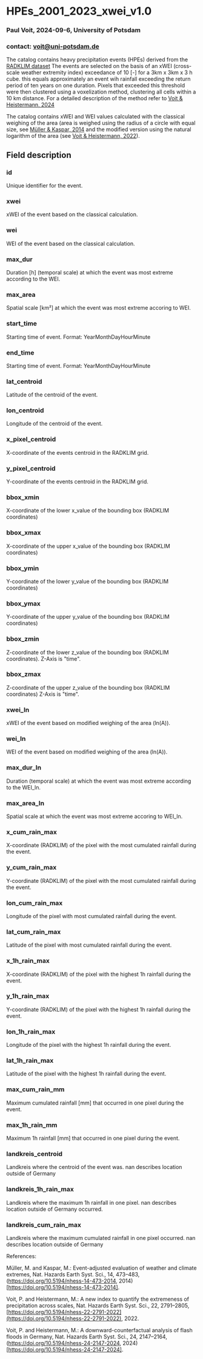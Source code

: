 # HPEs\_2001\_2023_xwei_v1.0
### Paul Voit, 2024-09-6, University of Potsdam
### contact: voit@uni-potsdam.de

The catalog contains heavy precipitation events (HPEs) derived from the [RADKLIM dataset](https://opendata.dwd.de/climate_environment/CDC/grids_germany/hourly/radolan/reproc/2017_002/netCDF/)
The events are selected on the basis of an xWEI (cross-scale weather extremity index) exceedance of 10 [-] for a 3km x 3km x 3 h cube. this equals approximately an event wih rainfall exceeding the return period of ten years on one duration. Pixels that exceeded this threshold were then clustered using a voxelization method, clustering all cells within a 10 km distance.
For a detailed description of the method refer to [Voit & Heistermann, 2024](https://nhess.copernicus.org/articles/24/2147/2024/)

The catalog contains xWEI and WEI values calculated with the classical weighing of the area (area is weighed using the radius of a circle with equal size, see [Müller & Kaspar, 2014](https://doi.org/10.5194/nhess-14-473-2014) and the modified version using the natural logarithm of the area (see [Voit & Heistermann, 2022](https://doi.org/10.5194/nhess-22-2791-2022)).

## Field description

### id
Unique identifier for the event.

### xwei
xWEI of the event based on the classical calculation.

### wei
WEI of the event based on the classical calculation.

### max_dur
Duration [h] (temporal scale) at which the event was most extreme according to the WEI.

### max_area
Spatial scale [km²] at which the event was most extreme accoring to WEI.

### start_time
Starting time of event. Format: YearMonthDayHourMinute

### end_time
Starting time of event. Format: YearMonthDayHourMinute

### lat_centroid
Latitude of the centroid of the event.

### lon_centroid
Longitude of the centroid of the event.

### x_pixel_centroid
X-coordinate of the events centroid in the RADKLIM grid.

### y_pixel_centroid
Y-coordinate of the events centroid in the RADKLIM grid.

### bbox_xmin
X-coordinate of the lower x_value of the bounding box (RADKLIM coordinates)

### bbox_xmax
X-coordinate of the upper x_value of the bounding box (RADKLIM coordinates)

### bbox_ymin
Y-coordinate of the lower y_value of the bounding box (RADKLIM coordinates)

### bbox_ymax
Y-coordinate of the upper y_value of the bounding box (RADKLIM coordinates)

### bbox_zmin
Z-coordinate of the lower z_value of the bounding box (RADKLIM coordinates). Z-Axis is "time".

### bbox_zmax
Z-coordinate of the upper z_value of the bounding box (RADKLIM coordinates)  Z-Axis is "time".


### xwei_ln
xWEI of the event based on modified weighing of the area (ln(A)).

### wei_ln
WEI of the event based on modified weighing of the area (ln(A)).

### max_dur_ln
Duration (temporal scale) at which the event was most extreme according to the WEI_ln.

### max_area_ln
Spatial scale at which the event was most extreme accoring to WEI_ln.

### x_cum_rain_max
X-coordinate (RADKLIM) of the pixel with the most cumulated rainfall during the event.

### y_cum_rain_max
Y-coordinate (RADKLIM) of the pixel with the most cumulated rainfall during the event.

### lon_cum_rain_max
Longitude of the pixel with most cumulated rainfall during the event.

### lat_cum_rain_max
Latitude of the pixel with most cumulated rainfall during the event.

### x_1h_rain_max
X-coordinate (RADKLIM) of the pixel with the highest 1h rainfall during the event.

### y_1h_rain_max
Y-coordinate (RADKLIM) of the pixel with the highest 1h rainfall during the event.

### lon_1h_rain_max
Longitude of the pixel with the highest 1h rainfall during the event.

### lat_1h_rain_max
Latitude of the pixel with the highest 1h rainfall during the event.

### max_cum_rain_mm
Maximum cumulated rainfall [mm] that occurred in one pixel during the event.

### max_1h_rain_mm
Maximum 1h rainfall [mm] that occurred in one pixel during the event.

### landkreis_centroid
Landkreis where the centroid of the event was. nan describes location outside of Germany

### landkreis_1h_rain_max
Landkreis where the maximum 1h rainfall in one pixel. nan describes location outside of Germany
occurred.

### landkreis_cum_rain_max
Landkreis where the maximum cumulated rainfall in one pixel occurred. nan describes location outside of Germany


References:

Müller, M. and Kaspar, M.: Event-adjusted evaluation of weather and climate extremes, Nat. Hazards Earth Syst. Sci., 14, 473–483, (https://doi.org/10.5194/nhess-14-473-2014, 2014)[https://doi.org/10.5194/nhess-14-473-2014].
 
Voit, P. and Heistermann, M.: A new index to quantify the extremeness of precipitation across scales, Nat. Hazards Earth Syst. Sci., 22, 2791–2805, [https://doi.org/10.5194/nhess-22-2791-2022](https://doi.org/10.5194/nhess-22-2791-2022), 2022.

Voit, P. and Heistermann, M.: A downward-counterfactual analysis of flash floods in Germany, Nat. Hazards Earth Syst. Sci., 24, 2147–2164, (https://doi.org/10.5194/nhess-24-2147-2024, 2024)[https://doi.org/10.5194/nhess-24-2147-2024].




